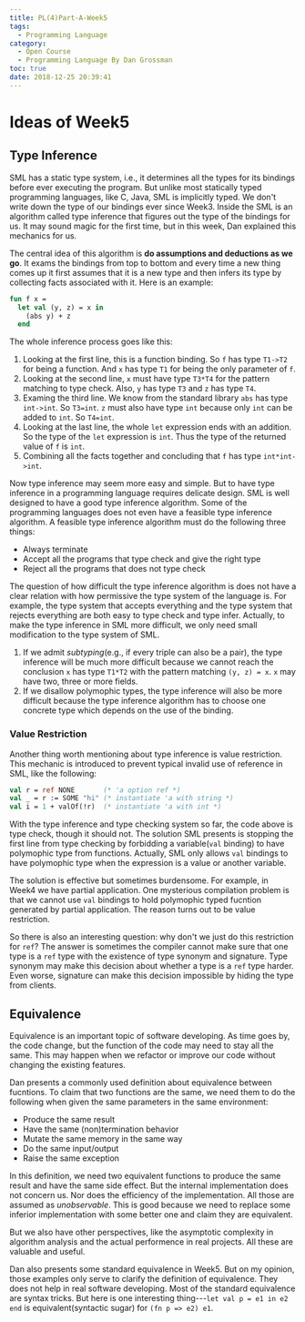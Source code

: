 ```yaml
---
title: PL(4)Part-A-Week5
tags:
  - Programming Language
category:
  - Open Course
  - Programming Language By Dan Grossman
toc: true
date: 2018-12-25 20:39:41
---
```



<!-- toc -->

# Ideas of Week5

## Type Inference

SML has a static type system, i.e., it determines all the types for its bindings before ever executing the program.  But unlike most statically typed programming languages, like C, Java, SML is implicitly typed.  We don't write down the type of our bindings ever since Week3.  Inside the SML is an algorithm called type inference that figures out the type of the bindings for us.  It may sound magic for the first time, but in this week, Dan explained this mechanics for us.

The central idea of this algorithm is **do assumptions and deductions as we go**.  It exams the bindings from top to bottom and every time a new thing comes up it first assumes that it is a new type and then infers its type by collecting facts associated with it.  Here is an example:
```SML
fun f x =
  let val (y, z) = x in
    (abs y) + z
  end
```
The whole inference process goes like this:
1. Looking at the first line, this is a function binding.  So `f` has type `T1->T2` for being a function.  And `x` has type `T1` for being the only parameter of `f`.
2. Looking at the second line, `x` must have type `T3*T4` for the pattern matching to type check.  Also, `y` has type `T3` and `z` has type `T4`.
3. Examing the third line.  We know from the standard library `abs` has type `int->int`.  So `T3=int`.  `z` must also have type `int` because only `int` can be added to `int`.  So `T4=int`.
4. Looking at the last line, the whole `let` expression ends with an addition.  So the type of the `let` expression is `int`.  Thus the type of the returned value of `f` is `int`.
5. Combining all the facts together and concluding that `f` has type `int*int->int`.

Now type inference may seem more easy and simple.  But to have type inference in a programming language requires delicate design.  SML is well designed to have a good type inference algorithm.  Some of the programming languages does not even have a feasible type inference algorithm.  A feasible type inference algorithm must do the following three things:
- Always terminate
- Accept all the programs that type check and give the right type 
- Reject all the programs that does not type check

The question of how difficult the type inference algorithm is does not have a clear relation with how permissive the type system of the language is.  For example, the type system that accepts everything and the type system that rejects everything are both easy to type check and type infer.  Actually, to make the type inference in SML more difficult, we only need small modification to the type system of SML.
1. If we admit *subtyping*(e.g., if every triple can also be a pair), the type inference will be much more difficult because we cannot reach the conclusion `x` has type `T1*T2` with the pattern matching `(y, z) = x`.  `x` may have two, three or more fields.
2. If we disallow polymophic types, the type inference will also be more difficult because the type inference algorithm has to choose one concrete type which depends on the use of the binding.
<!-- more -->
### Value Restriction
Another thing worth mentioning about type inference is value restriction.  This mechanic is introduced to prevent typical invalid use of reference in SML, like the following:
```SML
val r = ref NONE       (* 'a option ref *)
val _ = r := SOME "hi" (* instantiate 'a with string *)
val i = 1 + valOf(!r)  (* instantiate 'a with int *)
```
With the type inference and type checking system so far, the code above is type check, though it should not.  The solution SML presents is stopping the first line from type checking by forbidding a variable(`val` binding) to have polymophic type from functions.  Actually, SML only allows `val` bindings to have polymophic type when the expression is a value or another variable.

The solution is effective but sometimes burdensome.  For example, in Week4 we have partial application.  One mysterious compilation problem is that we cannot use `val` bindings to hold polymophic typed fucntion generated by partial application.  The reason turns out to be value restriction.  

So there is also an interesting question: why don't we just do this restriction for `ref`?  The answer is sometimes the compiler cannot make sure that one type is a `ref` type with the existence of type synonym and signature.  Type synonym may make this decision about whether a type is a `ref` type harder.  Even worse, signature can make this decision impossible by hiding the type from clients.

## Equivalence

Equivalence is an important topic of software developing.  As time goes by, the code change, but the function of the code may need to stay all the same.  This may happen when we refactor or improve our code without changing the existing features.

Dan presents a commonly used definition about equivalence between fucntions.  To claim that two functions are the same, we need them to do the following when given the same parameters in the same environment:
- Produce the same result
- Have the same (non)termination behavior
- Mutate the same memory in the same way 
- Do the same input/output
- Raise the same exception

In this definition, we need two equivalent functions to produce the same result and have the same side effect.  But the internal implementation does not concern us.  Nor does the efficiency of the implementation.  All those are assumed as *unobservable*.  This is good because we need to replace some inferior implementation with some better one and claim they are equivalent.  

But we also have other perspectives, like the asymptotic complexity in algorithm analysis and the actual performence in real projects.  All these are valuable and useful.

Dan also presents some standard equivalence in Week5.  But on my opinion, those examples only serve to clarify the definition of equivalence.  They does not help in real software developing.  Most of the standard equivalence are syntax tricks.  But here is one interesting thing---`let val p = e1 in e2 end` is equivalent(syntactic sugar) for `(fn p => e2) e1`.
